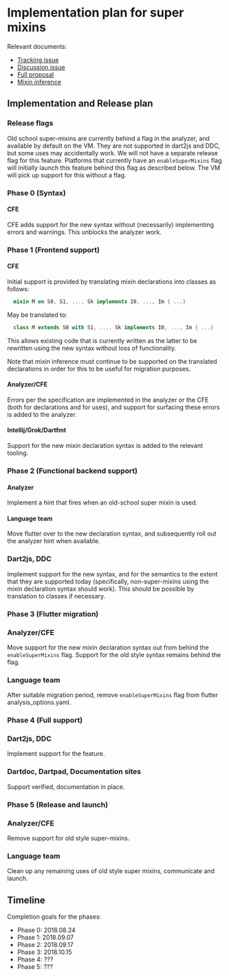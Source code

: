 # Implementation plan for super mixins

Relevant documents:
 - [Tracking issue](https://github.com/dart-lang/language/issues/12)
 - [Discussion issue](https://github.com/dart-lang/language/issues/7)
 - [Full proposal](https://github.com/dart-lang/language/blob/master/working/0006.%20Super-invocations%20in%20mixins/0007.%20Mixin%20declarations/lrhn-strawman.md)
 - [Mixin inference](https://github.com/dart-lang/language/blob/master/working/0006.%20Super-invocations%20in%20mixins/0007.%20Mixin%20declarations/mixin-inference.md)

## Implementation and Release plan

### Release flags

Old school super-mixins are currently behind a flag in the analyzer, and
available by default on the VM.  They are not supported in dart2js and DDC, but
some uses may accidentally work.  We will not have a separate release flag for
this feature.  Platforms that currently have an `enableSuperMixins` flag will
initially launch this feature behind this flag as described below.  The VM will
pick up support for this without a flag.

### Phase 0 (Syntax)

#### CFE

CFE adds support for the new syntax without (necessarily) implementing errors
and warnings.  This unblocks the analyzer work.

### Phase 1 (Frontend support)

#### CFE

Initial support is provided by translating mixin declarations
into classes as follows:
```dart
  mixin M on S0, S1, ..., Sk implements I0, ..., Im { ...}
```

May be translated to:

```dart
  class M extends S0 with S1, ..., Sk implements I0, ..., Im { ...}
```

This allows existing code that is currently written as the latter to be
rewritten using the new syntax without loss of functionality.

Note that mixin inference must continue to be supported on the translated
declarations in order for this to be useful for migration purposes.

#### Analyzer/CFE

Errors per the specification are implemented in the analyzer or the CFE (both
for declarations and for uses), and support for surfacing these errors is added
to the analyzer.

#### Intellij/Grok/Dartfmt

Support for the new mixin declaration syntax is added to the relevant tooling.

### Phase 2 (Functional backend support)

#### Analyzer

Implement a hint that fires when an old-school super mixin is used.

#### Language team

Move flutter over to the new declaration syntax, and subsequently roll out the
analyzer hint when available.

### Dart2js, DDC

Implement support for the new syntax, and for the semantics to the extent that
they are supported today (specifically, non-super-mixins using the mixin
declaration syntax should work).  This should be possible by translation to
classes if necessary.

### Phase 3 (Flutter migration)

### Analyzer/CFE
Move support for the new mixin declaration syntax out from behind the
`enableSuperMixins` flag.  Support for the old style syntax remains behind the
flag.

### Language team

After suitable migration period, remove `enableSuperMixins` flag from flutter
analysis_options.yaml.

### Phase 4 (Full support)

### Dart2js, DDC

Implement support for the feature.

### Dartdoc, Dartpad, Documentation sites

Support verified, documentation in place.

### Phase 5 (Release and launch)

### Analyzer/CFE

Remove support for old style super-mixins.

### Language team
Clean up any remaining uses of old style super mixins, communicate and launch.

## Timeline

Completion goals for the phases:

- Phase 0: 2018.08.24
- Phase 1: 2018.09.07
- Phase 2: 2018.09.17
- Phase 3: 2018.10.15
- Phase 4: ???
- Phase 5: ???
